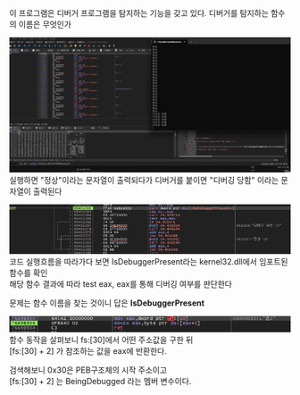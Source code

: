 이 프로그램은 디버거 프로그램을 탐지하는 기능을 갖고 있다. 디버거를 탐지하는 함수의 이름은 무엇인가

![debugged.png](./debugged.png)  
실행하면 "정상"이라는 문자열이 출력되다가 디버거를 붙이면 "디버깅 당함" 이라는 문자열이 출력된다

![maincode](./maincode.png)  
코드 실행흐름을 따라가다 보면 IsDebuggerPresent라는 kernel32.dll에서 임포트된 함수를 확인  
해당 함수 결과에 따라 test eax, eax를 통해 디버깅 여부를 판단한다

문제는 함수 이름을 찾는 것이니 답은 **IsDebuggerPresent**

![isDebuggerPresent](./isDebuggerPresent.png)  
함수 동작을 살펴보니 fs:[30]에서 어떤 주소값을 구한 뒤  
[fs:[30] + 2] 가 참조하는 값을 eax에 반환한다.

검색해보니 0x30은 PEB구조체의 시작 주소이고  
[fs:[30] + 2] 는 BeingDebugged 라는 멤버 변수이다.
